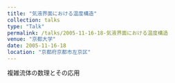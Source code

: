 ```yaml
---
title: "気液界面における温度構造"
collection: talks
type: "Talk"
permalink: /talks/2005-11-16-18-気液界面における温度構造
venue: "京都大学"
date: 2005-11-16-18
location: "京都府京都市左京区"
---
```


複雑流体の数理とその応用 

